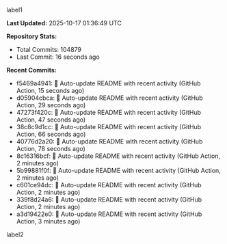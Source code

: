 
label1 
<!-- ACTIVITY_START -->
**Last Updated:** 2025-10-17 01:36:49 UTC

**Repository Stats:**
- Total Commits: 104879
- Last Commit: 16 seconds ago

**Recent Commits:**
- f5469a4941: 🤖 Auto-update README with recent activity (GitHub Action, 15 seconds ago)
- d05904cbca: 🤖 Auto-update README with recent activity (GitHub Action, 29 seconds ago)
- 47273f420c: 🤖 Auto-update README with recent activity (GitHub Action, 47 seconds ago)
- 38c8c9d1cc: 🤖 Auto-update README with recent activity (GitHub Action, 66 seconds ago)
- 40776d2a20: 🤖 Auto-update README with recent activity (GitHub Action, 78 seconds ago)
- 8c16316bcf: 🤖 Auto-update README with recent activity (GitHub Action, 2 minutes ago)
- 5b99881f0f: 🤖 Auto-update README with recent activity (GitHub Action, 2 minutes ago)
- c601ce94dc: 🤖 Auto-update README with recent activity (GitHub Action, 2 minutes ago)
- 339f8d24a6: 🤖 Auto-update README with recent activity (GitHub Action, 2 minutes ago)
- a3d19422e0: 🤖 Auto-update README with recent activity (GitHub Action, 3 minutes ago)
<!-- ACTIVITY_END -->

label2
